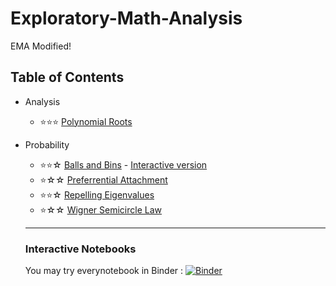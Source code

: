 # Exploratory-Math-Analysis
EMA
Modified!

## Table of Contents
- Analysis
  - ⭐⭐⭐ [Polynomial Roots](Analysis/Polynomial_Roots.ipynb)
- Probability
  - ⭐⭐☆ [Balls and Bins](Probability/Balls&Bins.ipynb) - [Interactive version](Probability/Balls%26Bins-Interact.ipynb)
  - ⭐☆☆  [Preferrential Attachment](Probability/Preferrential_Attachment.ipynb)
  - ⭐⭐☆ [Repelling Eigenvalues](Probability/Repelling%20EigenValues.ipynb)
  - ⭐☆☆  [Wigner Semicircle Law](Probability/Wigner.ipynb)
  
  
  ----------
  ### Interactive Notebooks
  You may try everynotebook in Binder :   [![Binder](https://mybinder.org/badge_logo.svg)](https://mybinder.org/v2/gh/bidgoli/Exploratory-Math-Analysis/master)
  
